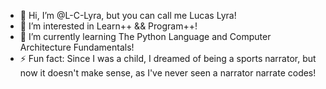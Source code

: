 - 👋 Hi, I’m @L-C-Lyra, but you can call me Lucas Lyra!
- 👀 I’m interested in Learn++ && Program++!
- 🌱 I’m currently learning The Python Language and Computer Architecture Fundamentals!
- ⚡ Fun fact: Since I was a child, I dreamed of being a sports narrator, but now it doesn't make sense, as I've never seen a narrator narrate codes!

<!---[3] - 💞️ I’m looking to collaborate on ...
[4] - 📫 How to reach me ...--->
<!---
L-C-Lyra/L-C-Lyra is a ✨ special ✨ repository because its `README.md` (this file) appears on your GitHub profile.
You can click the Preview link to take a look at your changes.
--->
